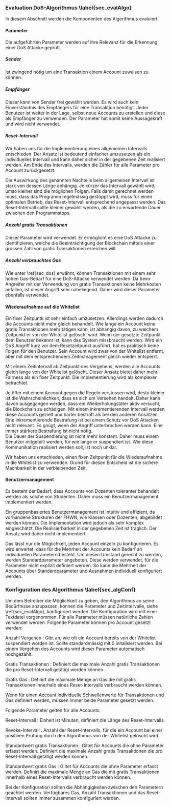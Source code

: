 
### Evaluation DoS-Algorithmus \label{sec_evalAlgo}

In diesem Abschnitt werden die Komponenten des Algorithmus evaluiert. 

#### Parameter

Die aufgeführten Parameter werden auf ihre Relevanz für die Erkennung einer DoS
Attacke geprüft. 

##### Sender

Ist zwingend nötig um eine Transaktion einem Account zuweisen zu können. 

##### Empfänger

Dieser kann von Sender frei gewählt werden. Es wird auch kein Einverständnis des
Empfängers für eine Transaktion benötigt. Jeder Benutzer ist weiter in der Lage,
selbst neue Accounts zu erstellen und diese als Empfänger zu verwenden. Der
Parameter hat somit keine Aussagekraft und wird nicht verwendet.

##### Reset-Intervall

Wir haben uns für die Implementierung eines allgemeinen Intervalls entschieden.
Der Ansatz ist bedeutend einfacher umzusetzen als ein individuelles Intervall
und kann daher sicher in der gegebenen Zeit realisiert werden. Am Ende des
Intervalls, werden die Zähler für alle Parameter pro Account zurückgesetzt. 

Die Auswirkung des genannten Nachteils beim allgemeinen Intervall ist stark von
dessen Länge abhängig. Je kürzer das Intervall gewählt wird, umso kleiner sind
die möglichen Folgen.
Falls damit gerechnet werden muss, dass das Programm regelmässig gestoppt wird,
muss für einen optimalen Betrieb, das Reset-Intervall entsprechend angepasst 
werden. Das Reset-Intervall sollte kleiner gewählt werden, als die zu erwartende 
Dauer zwischen den Programmstops. 


##### Anzahl gratis Transaktionen

Dieser Parameter wird verwendet. Er ermöglicht es eine DoS Attacke zu
identifizieren, welche die Beeinträchtigung der Blockchain mittels einer grossen
Zahl von gratis Transaktionen erreichen will. 

##### Anzahl verbrauchtes Gas

Wie unter \ref{sec_dos} erwähnt, können Transaktionen mit einem sehr hohen
Gas-Bedarf für eine DoS-Attacke verwendet werden. Da beim Angreifer mit der
Verwendung von gratis Transaktionen keine Mehrkosten anfallen, ist dieser
Angriff sehr naheliegend. Daher wird dieser Parameter ebenfalls verwendet.

#### Wiederaufnahme auf die Whitelist

Ein fixer Zeitpuntk ist sehr einfach umzusetzen. Allerdings werden dadurch die
Accounts nicht mehr gleich behandelt. Wie lange ein Account keine gratis
Transaktionen mehr tätigen kann, ist abhängig davon, zu welchem Zeitpunkt er von
der Whitelist gelöscht wird. 
Wenn der gesetzte Zeitpunkt dem Benutzer bekannt
ist, kann das System missbraucht werden. Wird ein DoS Angriff kurz vor dem
Resetzeitpunkt ausführt, hat es praktisch keine Folgen für den Benutzer. Sein
Account wird zwar von der Whitelist entfernt, aber mit dem entsprechendem
Zeitmanagement gleich wieder entsperrt. 

Mit einem Zeitintervall ab Zeitpunkt des Vergehens, werden alle Accounts gleich
lange von der Whitelist gelöscht. Dieser Ansatz bietet daher mehr Fairness als
ein fixer Zeitpunkt. Die Implementierung wird als komplexer betrachtet. 

Je öfter mit einem Account gegen die Regeln verstossen wird, desto kleiner ist
die Wahrscheinlichkeit, dass es sich um Versehen handelt. Daher kann davon
ausgegangen werden, dass ein Wiederholungstäter aktiv versucht, die Blockchain
zu schädigen. Mit einem inkrementierenden Intervall werden diese Accounts
gezielt und härter bestraft als bei den anderen Ansätzen.\
Eine inkrementierende Bestrafung ist bei einem Schutz vor DoS Attacken
nicht relevant. Es gnügt, wenn der Angriff unterbrochen werden kann. Eine immer
stärkere Bestrafung ist nicht nötig.\
Die Dauer der Suspendierung ist nicht mehr konstant. Daher muss einem Benutzer
mitgeteilt werden, für wie lange er suspendiert ist. Wie diese Kommunikation
realisiert werden soll, ist noch unklar.

Wir haben uns entschieden, einen fixen Zeitpunkt für die Wiederaufnahme in die
Whitelist zu verwenden. Grund für diesen Entscheid ist die sichere Machbarkeit in der
verbleibenden Zeit.  


#### Benutzermanagement

Es besteht der Bedarf, dass Accounts von Dozenten toleranter behandelt werden
als solche von Studenten. Daher muss ein Benutzermanagement implementiert
werden. 

Ein gruppenbasiertes Benutzermanagement ist intuitiv und effizient, da
vorhandene Strukturen der FHWN, wie Klassen oder Dozenten, abgebildet werden
können. Die Implementation wird jedoch als sehr komplex eingeschätzt. Die
Realisierbarkeit in der gegebenen Zeit ist fraglich. Der Ansatz wird daher nicht
implementiert.

Das lässt nur die Möglichkeit, jeden Account einzeln zu konfigurieren. Es wird
erwartet, dass für die Mehrheit der Accounts kein Bedarf an individuellen
Parametern besteht. Um diesen Umstand gerecht zu werden, werden
Standardparameter angeboten. Diese werden verwendet, für die Parameter nicht
explizit definiert werden. So kann die Mehrheit der Accounts über
Standardparameter und Ausnahmen individuell konfiguriert werden.  

### Konfiguration des Algorithmus \label{sec_algConf}

Um dem Betreiber die Möglichkeit zu geben, den Algorithmus an seine Bedürfnisse
anzupassen, können die Parameter und Zeitintervalle, siehe \ref{sec_evalAlgo},
konfiguriert werden. Die Konfiguration wird mit einer Textdatei vorgenommen. Für
alle Parameter müssen natürliche Zahlen verwendet werden. Folgende Parameter
können pro Account gesetzt werden: 

Anzahl Vergehen
:       Gibt an, wie oft ein Account bereits von der Whitelist suspendiert
worden ist. Sollte standardmässig mit 0 initalisiert werden. Bei einem
Vergehen des Accounts wird dieser Parameter automatisch hochgezählt.

Gratis Transaktionen
:       Definiert die maximale Anzahl gratis Transaktionen die pro Reset-Intervall 
getätigt werden können.

Gratis Gas
:       Definirt die maximale Menge an Gas die mit gratis Transaktionen innerhalb 
eines Reset-Intervalls verbraucht werden können.

Wenn für einen Account individuelle Schwellenwerte für Transaktionen und Gas 
definiert werden, müssen immer beide Parameter gesetzt werden. 

Folgende Parameter gelten für alle Accounts:

Reset-Intervall
:     Einheit ist Minuten, definiert die Länge des Reset-Intervalls.

Revoke-Intervall
:      Anzahl der Reset-Intervalls, für die ein Account bei einer positiven Prüfung 
durch den Algorithmus von der Whitelist gelöscht wird. 

Standardwert gratis Transaktionen
:      Giltet für Accounts die ohne Parameter erfasst werden. Definiert die maximale 
Anzahl gratis Transaktionen die pro Reset-Intervall getätigt werden können.

Standardwert gratis Gas 
:     Giltet für Accounts die ohne Parameter erfasst werden. Definirt die maximale 
Menge an Gas die mit gratis Transaktionen innerhalb eines Reset-Intervalls verbraucht 
werden können.

Bei der Konfiguration sollten die Abhängigkeiten zwischen den Parametern
geachtet werden. Verfügbares Gas, Anzahl Transaktionen und das Reset-Intervall
sollten immer zusammen konfiguriert werden. 
